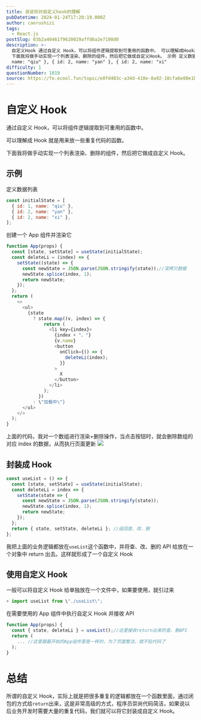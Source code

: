 ```yaml
---
title: 说说你对自定义hook的理解
pubDatetime: 2024-01-24T17:20:19.000Z
author: caorushizi
tags:
  - React.js
postSlug: 03b2a40461f9620029affd6a2e7198d0
description: >-
  自定义Hook 通过自定义 Hook，可以将组件逻辑提取到可重用的函数中。 可以理解成Hook就是用来放一些重复代码的函数。
  下面我将做手动实现一个列表渲染、删除的组件，然后把它做成自定义Hook。 示例 定义数据列表 const initialState = [ { id: 1,
  name: "qiu" }, { id: 2, name: "yan" }, { id: 2, name: "xi"
difficulty: 1
questionNumber: 1819
source: https://fe.ecool.fun/topic/e0fd403c-a34d-418e-8a92-18cfa6e00e1b
---
```


# 自定义 Hook

通过自定义 Hook，可以将组件逻辑提取到可重用的函数中。

可以理解成 Hook 就是用来放一些重复代码的函数。

下面我将做手动实现一个列表渲染、删除的组件，然后把它做成自定义 Hook。

## 示例

定义数据列表

```js
const initialState = [
  { id: 1, name: "qiu" },
  { id: 2, name: "yan" },
  { id: 2, name: "xi" },
];
```

创建一个 App 组件并渲染它

```js
function App(props) {
  const [state, setState] = useState(initialState);
  const deleteLi = (index) => {
    setState((state) => {
      const newState = JSON.parse(JSON.stringify(state));//深拷贝数据
      newState.splice(index, 1);
      return newState;
    });
  };
  return (
    <>
      <ul>
        {state
          ? state.map((v, index) => {
              return (
                <li key={index}>
                  {index + "、"}
                  {v.name}
                  <button
                    onClick={() => {
                      deleteLi(index);
                    }}
                  >
                    X
                  </button>
                </li>
              );
            })
          : \"加载中\"}
      </ul>
    </>
  );
}
```

上面的代码，我对一个数组进行渲染+删除操作，当点击按钮时，就会删除数组的对应 index 的数据，从而执行页面更新
![](https://static.ecool.fun//article/ca13d1e7-2b9e-45d5-a785-2c979d22750f.jpeg)

## 封装成 Hook

```js
const useList = () => {
  const [state, setState] = useState(initialState);
  const deleteLi = index => {
    setState(state => {
      const newState = JSON.parse(JSON.stringify(state));
      newState.splice(index, 1);
      return newState;
    });
  };
  return { state, setState, deleteLi }; //返回查、改、删
};
```

我把上面的业务逻辑都放在`useList`这个函数中，并将查、改、删的 API 给放在一个对象中 return 出去。这样就形成了一个自定义 Hook

## 使用自定义 Hook

一般可以将自定义 Hook 给单独放在一个文件中，如果要使用，就引过来

```js
+ import useList from \"./useList\";
```

在需要使用的 App 组件中执行自定义 Hook 并接收 API

```js
function App(props) {
  const { state, deleteLi } = useList();//这里接收return出来的查、删API
  return (
 	... //这里跟最开始的App组件里是一样的，为了页面整洁，就不贴代码了
  );
}
```

# 总结

所谓的自定义 Hook，实际上就是把很多重复的逻辑都放在一个函数里面，通过闭包的方式给`return`出来，这是非常高级的方式，程序员崇尚代码简洁，如果说以后业务开发时需要大量的重复代码，我们就可以将它封装成自定义 Hook。
